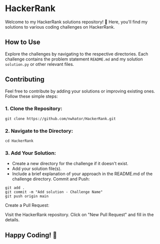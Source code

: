 # HackerRank

Welcome to my HackerRank solutions repository! 🚀 Here, you'll find my solutions to various coding challenges on HackerRank.

## How to Use

Explore the challenges by navigating to the respective directories. Each challenge contains the problem statement `README.md` and my solution `solution.py` or other relevant files.

## Contributing

Feel free to contribute by adding your solutions or improving existing ones. Follow these simple steps:

### 1. Clone the Repository:
   ```
   git clone https://github.com/nwhator/HackerRank.git
   ```

### 2. Navigate to the Directory:

```
cd HackerRank
```

### 3. Add Your Solution:

- Create a new directory for the challenge if it doesn't exist.
- Add your solution file(s).
- Include a brief explanation of your approach in the README.md of the challenge directory.
Commit and Push:

```
git add .
git commit -m "Add solution - Challenge Name"
git push origin main
```
Create a Pull Request:

Visit the HackerRank repository.
Click on "New Pull Request" and fill in the details.
## Happy Coding! 🚀